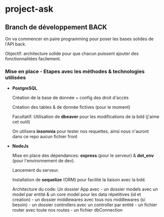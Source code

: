# project-ask

## Branch de développement BACK

On va commencer en paire programming pour poser les bases solides de l'API back.

Objectif: architecture solide pour que chacun puissent ajouter des fonctionnalitées facilement.


### Mise en place - Etapes avec les méthodes & technologies utilisées

- __PostgreSQL__

    Création de la base de donnée + config des droit d'accès

    Création des tables & de donnée fictives (pour le moment)

    Facultatif: Utilisation de __dbeaver__ pour les modifications de la bdd (j'aime cet outil)

    On utilisera __insomnia__ pour tester nos requettes, ainsi nous n'auront dans ce repo aucun fichier front

- __NodeJs__
  
    Mise en place des dépendances: __express__ (pour le serveur) & __dot_env__ (pour l'environnement de dev).

    Lancement du serveur.

    Installation de __sequelize__ (ORM) pour facilité la liaison avec la bdd.

    Architecture du code: Un dossier App avec
      - un dossier models avec un model par entité & un core model pour les data répetitives (id et creation)
      - un dossier middlewares avec tous nos middlewares (si besoin)
      - un dossier controllers avec un controller par entité
      - un fichier router avec toute nos routes
      - un fichier dbConnection
